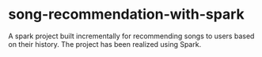 # song-recommendation-with-spark
A spark project built incrementally for recommending songs to users based on their history. The project has been realized using Spark.
